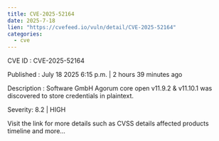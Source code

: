 ```yaml
--- 
title: CVE-2025-52164
date: 2025-7-18
lien: "https://cvefeed.io/vuln/detail/CVE-2025-52164"
categories:
  - cve
---
```


CVE ID : CVE-2025-52164

Published :  July 18
2025
6:15 p.m. | 2 hours
39 minutes ago

Description : Software GmbH Agorum core open v11.9.2 & v11.10.1 was discovered to store credentials in plaintext.

Severity: 8.2 | HIGH

Visit the link for more details
such as CVSS details
affected products
timeline
and more...
